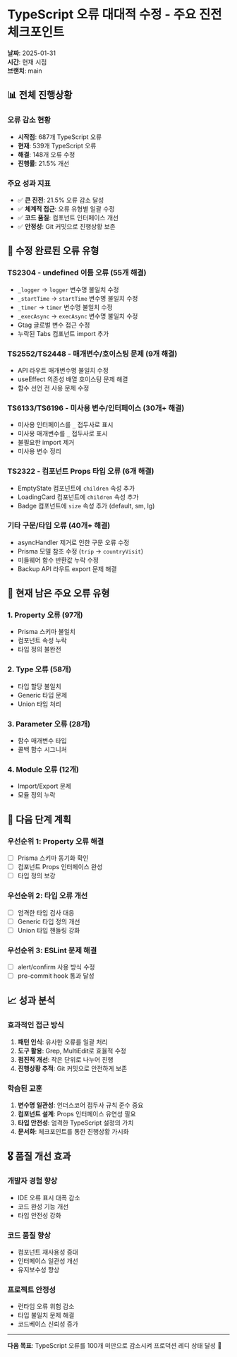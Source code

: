 # TypeScript 오류 대대적 수정 - 주요 진전 체크포인트

**날짜**: 2025-01-31  
**시간**: 현재 시점  
**브랜치**: main  

## 📊 전체 진행상황

### 오류 감소 현황
- **시작점**: 687개 TypeScript 오류
- **현재**: 539개 TypeScript 오류  
- **해결**: 148개 오류 수정
- **진행률**: 21.5% 개선

### 주요 성과 지표
- ✅ **큰 진전**: 21.5% 오류 감소 달성
- ✅ **체계적 접근**: 오류 유형별 일괄 수정
- ✅ **코드 품질**: 컴포넌트 인터페이스 개선
- ✅ **안정성**: Git 커밋으로 진행상황 보존

## 🔧 수정 완료된 오류 유형

### TS2304 - undefined 이름 오류 (55개 해결)
- `_logger` → `logger` 변수명 불일치 수정
- `_startTime` → `startTime` 변수명 불일치 수정  
- `_timer` → `timer` 변수명 불일치 수정
- `_execAsync` → `execAsync` 변수명 불일치 수정
- Gtag 글로벌 변수 접근 수정
- 누락된 Tabs 컴포넌트 import 추가

### TS2552/TS2448 - 매개변수/호이스팅 문제 (9개 해결)
- API 라우트 매개변수명 불일치 수정
- useEffect 의존성 배열 호이스팅 문제 해결
- 함수 선언 전 사용 문제 수정

### TS6133/TS6196 - 미사용 변수/인터페이스 (30개+ 해결)
- 미사용 인터페이스를 `_` 접두사로 표시
- 미사용 매개변수를 `_` 접두사로 표시
- 불필요한 import 제거
- 미사용 변수 정리

### TS2322 - 컴포넌트 Props 타입 오류 (6개 해결)  
- EmptyState 컴포넌트에 `children` 속성 추가
- LoadingCard 컴포넌트에 `children` 속성 추가
- Badge 컴포넌트에 `size` 속성 추가 (default, sm, lg)

### 기타 구문/타입 오류 (40개+ 해결)
- asyncHandler 제거로 인한 구문 오류 수정
- Prisma 모델 참조 수정 (`trip` → `countryVisit`)
- 미들웨어 함수 반환값 누락 수정
- Backup API 라우트 export 문제 해결

## 🎯 현재 남은 주요 오류 유형

### 1. Property 오류 (97개)
- Prisma 스키마 불일치
- 컴포넌트 속성 누락
- 타입 정의 불완전

### 2. Type 오류 (58개)  
- 타입 할당 불일치
- Generic 타입 문제
- Union 타입 처리

### 3. Parameter 오류 (28개)
- 함수 매개변수 타입
- 콜백 함수 시그니처

### 4. Module 오류 (12개)
- Import/Export 문제
- 모듈 정의 누락

## 🚀 다음 단계 계획

### 우선순위 1: Property 오류 해결
- [ ] Prisma 스키마 동기화 확인
- [ ] 컴포넌트 Props 인터페이스 완성
- [ ] 타입 정의 보강

### 우선순위 2: 타입 오류 개선
- [ ] 엄격한 타입 검사 대응
- [ ] Generic 타입 정의 개선
- [ ] Union 타입 핸들링 강화

### 우선순위 3: ESLint 문제 해결
- [ ] alert/confirm 사용 방식 수정
- [ ] pre-commit hook 통과 달성

## 📈 성과 분석

### 효과적인 접근 방식
1. **패턴 인식**: 유사한 오류를 일괄 처리
2. **도구 활용**: Grep, MultiEdit로 효율적 수정
3. **점진적 개선**: 작은 단위로 나누어 진행
4. **진행상황 추적**: Git 커밋으로 안전하게 보존

### 학습된 교훈
1. **변수명 일관성**: 언더스코어 접두사 규칙 준수 중요
2. **컴포넌트 설계**: Props 인터페이스 유연성 필요
3. **타입 안전성**: 엄격한 TypeScript 설정의 가치
4. **문서화**: 체크포인트를 통한 진행상황 가시화

## 🎖️ 품질 개선 효과

### 개발자 경험 향상
- IDE 오류 표시 대폭 감소
- 코드 완성 기능 개선
- 타입 안전성 강화

### 코드 품질 향상  
- 컴포넌트 재사용성 증대
- 인터페이스 일관성 개선
- 유지보수성 향상

### 프로젝트 안정성
- 런타임 오류 위험 감소
- 타입 불일치 문제 해결
- 코드베이스 신뢰성 증가

---

**다음 목표**: TypeScript 오류를 100개 미만으로 감소시켜 프로덕션 레디 상태 달성 🎯